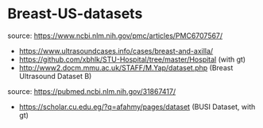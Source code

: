 # Breast-US-datasets

source: https://www.ncbi.nlm.nih.gov/pmc/articles/PMC6707567/
- https://www.ultrasoundcases.info/cases/breast-and-axilla/
- https://github.com/xbhlk/STU-Hospital/tree/master/Hospital (with gt)
- http://www2.docm.mmu.ac.uk/STAFF/M.Yap/dataset.php (Breast Ultrasound Dataset B)

source: https://pubmed.ncbi.nlm.nih.gov/31867417/
- https://scholar.cu.edu.eg/?q=afahmy/pages/dataset (BUSI Dataset, with gt)
